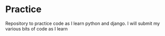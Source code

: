 # Practice
Repository to practice code as I learn python and django.
I will submit my various bits of code as I learn
